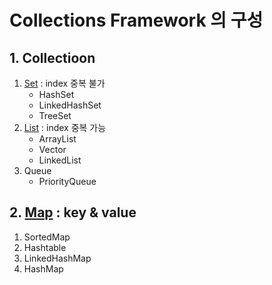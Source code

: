 # Collections Framework 의 구성

## 1. Collectioon

1. [Set](https://github.com/choideakook/TIL/blob/main/Class%20%26%20Method/221216%20Set%20%26%20List.md) : index 중복 불가
    - HashSet
    - LinkedHashSet
    - TreeSet
2. [List](https://github.com/choideakook/TIL/blob/main/Class%20%26%20Method/221216%20Set%20%26%20List.md) : index 중복 가능
    - ArrayList
    - Vector
    - LinkedList
3. Queue
    - PriorityQueue

## 2. [Map](https://github.com/choideakook/TIL/blob/main/Class%20%26%20Method/22121%20Map.md) : key & value

1. SortedMap
2. Hashtable
3. LinkedHashMap
4. HashMap
